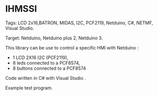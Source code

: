 # IHMSSI
Tags: LCD 2x16,BATRON, MIDAS, I2C, PCF2119, Netduino, C#, NETMF, Visual Studio.

Target: Netduino, Netduino plus 2, Netduino 3.

This library can be use to control a specific HMI with Netduino :
- 1 LCD 2X16 I2C (PCF2119),
- 8 leds connected to a PCF8574,
- 8 buttons connected to a PCF8574
 
Code written in C# with Visual Studio . 

Example test program.
